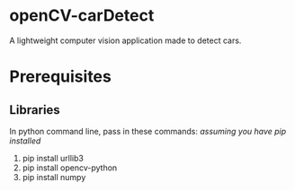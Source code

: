 # openCV-carDetect
A lightweight computer vision application made to detect cars.

# Prerequisites 
## Libraries
In python command line, pass in these commands: *assuming you have pip installed* 
1. pip install urllib3
2. pip install opencv-python
3. pip install numpy




